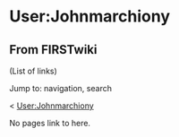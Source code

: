 # User:Johnmarchiony

## From FIRSTwiki

(List of links)

Jump to: navigation, search

< [User:Johnmarchiony](/index.php?title=User:Johnmarchiony&redirect=no "User:Johnmarchiony")

No pages link to here.
